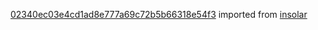 [02340ec03e4cd1ad8e777a69c72b5b66318e54f3](https://github.com/insolar/insolar/commit/02340ec03e4cd1ad8e777a69c72b5b66318e54f3) imported from [insolar](https://github.com/insolar/insolar)
